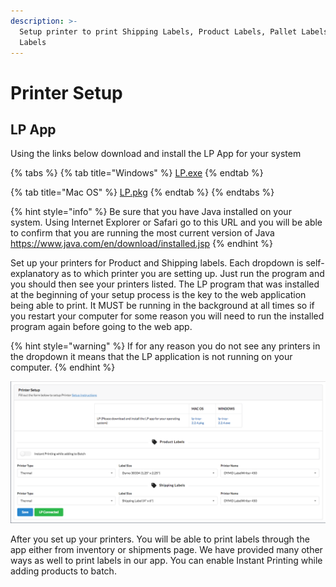 ```yaml
---
description: >-
  Setup printer to print Shipping Labels, Product Labels, Pallet Labels, Quick
  Labels
---
```


# Printer Setup

## LP App

Using the links below download and install the LP App for your system

{% tabs %}
{% tab title="Windows" %}
[LP.exe](https://s3.amazonaws.com/lp.minmaxind.com/lp-tray-2.2.4.exe)
{% endtab %}

{% tab title="Mac OS" %}
[LP.pkg](https://s3.amazonaws.com/lp.minmaxind.com/lp-tray-2.2.4.pkg)
{% endtab %}
{% endtabs %}

{% hint style="info" %}
Be sure that you have Java installed on your system. Using Internet Explorer or Safari go to this URL and you will be able to confirm that you are running the most current version of Java https://www.java.com/en/download/installed.jsp
{% endhint %}

Set up your printers for Product and Shipping labels. Each dropdown is self-explanatory as to which printer you are setting up. Just run the program and you should then see your printers listed. The LP program that was installed at the beginning of your setup process is the key to the web application being able to print. It MUST be running in the background at all times so if you restart your computer for some reason you will need to run the installed program again before going to the web app.

{% hint style="warning" %}
 If for any reason you do not see any printers in the dropdown it means that the LP application is not running on your computer.
{% endhint %}

![](../.gitbook/assets/printer-settings.png)

After you set up your printers. You will be able to print labels through the app either from inventory or shipments page. We have provided many other ways as well to print labels in our app. You can enable Instant Printing while adding products to batch.


